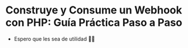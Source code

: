 # Construye y Consume un Webhook con PHP: Guía Práctica Paso a Paso

- Espero que les sea de utilidad 🤙🏼
